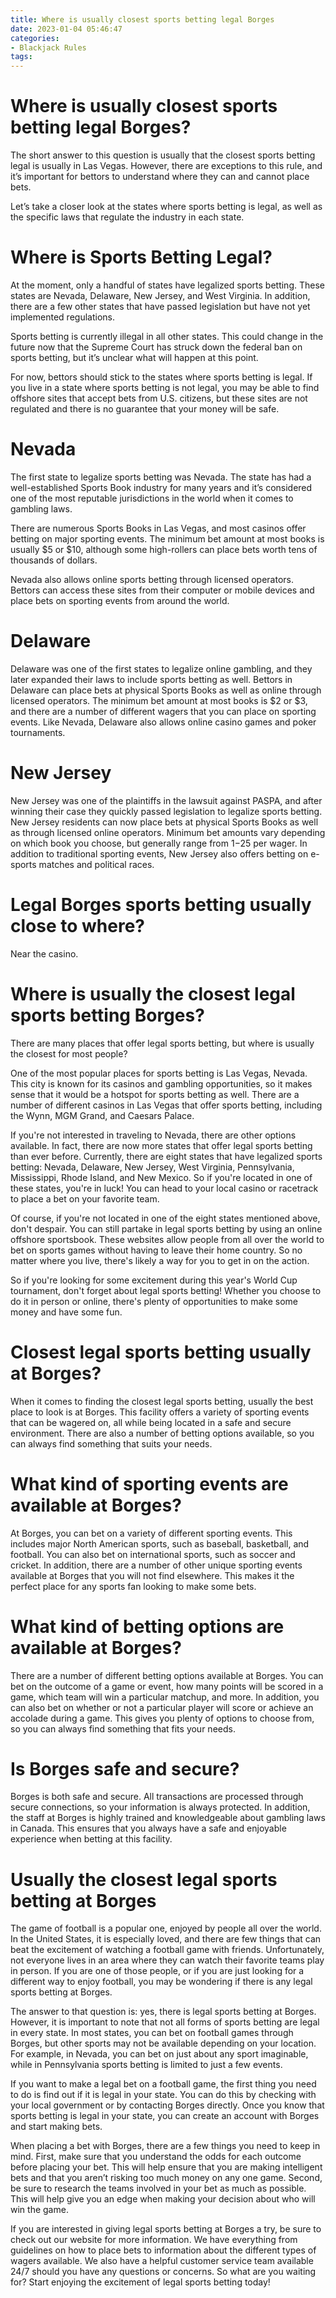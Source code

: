 ```yaml
---
title: Where is usually closest sports betting legal Borges
date: 2023-01-04 05:46:47
categories:
- Blackjack Rules
tags:
---
```



# Where is usually closest sports betting legal Borges?

The short answer to this question is usually that the closest sports betting legal is usually in Las Vegas. However, there are exceptions to this rule, and it’s important for bettors to understand where they can and cannot place bets.

Let’s take a closer look at the states where sports betting is legal, as well as the specific laws that regulate the industry in each state.

# Where is Sports Betting Legal?

At the moment, only a handful of states have legalized sports betting. These states are Nevada, Delaware, New Jersey, and West Virginia. In addition, there are a few other states that have passed legislation but have not yet implemented regulations.

Sports betting is currently illegal in all other states. This could change in the future now that the Supreme Court has struck down the federal ban on sports betting, but it’s unclear what will happen at this point.

For now, bettors should stick to the states where sports betting is legal. If you live in a state where sports betting is not legal, you may be able to find offshore sites that accept bets from U.S. citizens, but these sites are not regulated and there is no guarantee that your money will be safe.

# Nevada

The first state to legalize sports betting was Nevada. The state has had a well-established Sports Book industry for many years and it’s considered one of the most reputable jurisdictions in the world when it comes to gambling laws.

There are numerous Sports Books in Las Vegas, and most casinos offer betting on major sporting events. The minimum bet amount at most books is usually $5 or $10, although some high-rollers can place bets worth tens of thousands of dollars.

Nevada also allows online sports betting through licensed operators. Bettors can access these sites from their computer or mobile devices and place bets on sporting events from around the world.

# Delaware

Delaware was one of the first states to legalize online gambling, and they later expanded their laws to include sports betting as well. Bettors in Delaware can place bets at physical Sports Books as well as online through licensed operators.
The minimum bet amount at most books is $2 or $3, and there are a number of different wagers that you can place on sporting events. Like Nevada, Delaware also allows online casino games and poker tournaments.

# New Jersey
New Jersey was one of the plaintiffs in the lawsuit against PASPA, and after winning their case they quickly passed legislation to legalize sports betting. New Jersey residents can now place bets at physical Sports Books as well as through licensed online operators. Minimum bet amounts vary depending on which book you choose, but generally range from $1-$25 per wager. In addition to traditional sporting events, New Jersey also offers betting on e-sports matches and political races.

# Legal Borges sports betting usually close to where?

Near the casino.

# Where is usually the closest legal sports betting Borges?

There are many places that offer legal sports betting, but where is usually the closest for most people?

One of the most popular places for sports betting is Las Vegas, Nevada. This city is known for its casinos and gambling opportunities, so it makes sense that it would be a hotspot for sports betting as well. There are a number of different casinos in Las Vegas that offer sports betting, including the Wynn, MGM Grand, and Caesars Palace.

If you're not interested in traveling to Nevada, there are other options available. In fact, there are now more states that offer legal sports betting than ever before. Currently, there are eight states that have legalized sports betting: Nevada, Delaware, New Jersey, West Virginia, Pennsylvania, Mississippi, Rhode Island, and New Mexico. So if you're located in one of these states, you're in luck! You can head to your local casino or racetrack to place a bet on your favorite team.

Of course, if you're not located in one of the eight states mentioned above, don't despair. You can still partake in legal sports betting by using an online offshore sportsbook. These websites allow people from all over the world to bet on sports games without having to leave their home country. So no matter where you live, there's likely a way for you to get in on the action.

So if you're looking for some excitement during this year's World Cup tournament, don't forget about legal sports betting! Whether you choose to do it in person or online, there's plenty of opportunities to make some money and have some fun.

# Closest legal sports betting usually at Borges?

When it comes to finding the closest legal sports betting, usually the best place to look is at Borges. This facility offers a variety of sporting events that can be wagered on, all while being located in a safe and secure environment. There are also a number of betting options available, so you can always find something that suits your needs.

# What kind of sporting events are available at Borges?

At Borges, you can bet on a variety of different sporting events. This includes major North American sports, such as baseball, basketball, and football. You can also bet on international sports, such as soccer and cricket. In addition, there are a number of other unique sporting events available at Borges that you will not find elsewhere. This makes it the perfect place for any sports fan looking to make some bets.

# What kind of betting options are available at Borges?

There are a number of different betting options available at Borges. You can bet on the outcome of a game or event, how many points will be scored in a game, which team will win a particular matchup, and more. In addition, you can also bet on whether or not a particular player will score or achieve an accolade during a game. This gives you plenty of options to choose from, so you can always find something that fits your needs.

# Is Borges safe and secure?

Borges is both safe and secure. All transactions are processed through secure connections, so your information is always protected. In addition, the staff at Borges is highly trained and knowledgeable about gambling laws in Canada. This ensures that you always have a safe and enjoyable experience when betting at this facility.

# Usually the closest legal sports betting at Borges

The game of football is a popular one, enjoyed by people all over the world. In the United States, it is especially loved, and there are few things that can beat the excitement of watching a football game with friends. Unfortunately, not everyone lives in an area where they can watch their favorite teams play in person. If you are one of those people, or if you are just looking for a different way to enjoy football, you may be wondering if there is any legal sports betting at Borges.

The answer to that question is: yes, there is legal sports betting at Borges. However, it is important to note that not all forms of sports betting are legal in every state. In most states, you can bet on football games through Borges, but other sports may not be available depending on your location. For example, in Nevada, you can bet on just about any sport imaginable, while in Pennsylvania sports betting is limited to just a few events.

If you want to make a legal bet on a football game, the first thing you need to do is find out if it is legal in your state. You can do this by checking with your local government or by contacting Borges directly. Once you know that sports betting is legal in your state, you can create an account with Borges and start making bets.

When placing a bet with Borges, there are a few things you need to keep in mind. First, make sure that you understand the odds for each outcome before placing your bet. This will help ensure that you are making intelligent bets and that you aren’t risking too much money on any one game. Second, be sure to research the teams involved in your bet as much as possible. This will help give you an edge when making your decision about who will win the game.

If you are interested in giving legal sports betting at Borges a try, be sure to check out our website for more information. We have everything from guidelines on how to place bets to information about the different types of wagers available. We also have a helpful customer service team available 24/7 should you have any questions or concerns. So what are you waiting for? Start enjoying the excitement of legal sports betting today!
